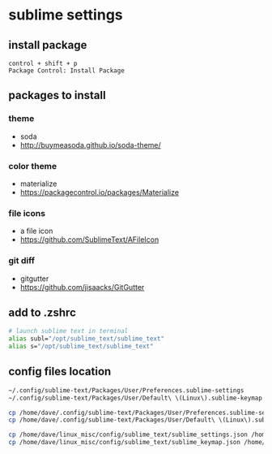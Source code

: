 sublime settings
===

install package
---
```
control + shift + p
Package Control: Install Package
```

packages to install
---

### theme
- soda
- http://buymeasoda.github.io/soda-theme/

### color theme
- materialize
- https://packagecontrol.io/packages/Materialize

### file icons
- a file icon
- https://github.com/SublimeText/AFileIcon

### git diff
- gitgutter
- https://github.com/jisaacks/GitGutter


add to .zshrc
---
```bash
# launch sublime text in terminal
alias subl="/opt/sublime_text/sublime_text"
alias s="/opt/sublime_text/sublime_text"
```

config files location
---
```bash
~/.config/sublime-text/Packages/User/Preferences.sublime-settings
~/.config/sublime-text/Packages/User/Default\ \(Linux\).sublime-keymap
```

```bash
cp /home/dave/.config/sublime-text/Packages/User/Preferences.sublime-settings /home/dave/linux_misc/config/sublime_text/sublime_settings.json
cp /home/dave/.config/sublime-text/Packages/User/Default\ \(Linux\).sublime-keymap /home/dave/linux_misc/config/sublime_text/sublime_keymap.json
```


```bash
cp /home/dave/linux_misc/config/sublime_text/sublime_settings.json /home/dave/.config/sublime-text/Packages/User/Preferences.sublime-settings
cp /home/dave/linux_misc/config/sublime_text/sublime_keymap.json /home/dave/.config/sublime-text/Packages/User/Default\ \(Linux\).sublime-keymap
```
